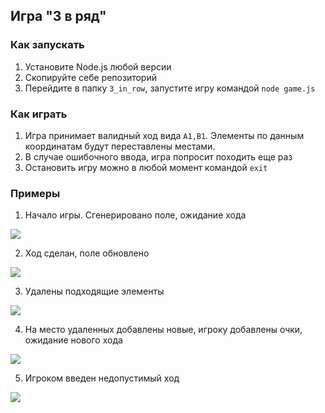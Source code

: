 
## Игра "3 в ряд"

### Как запускать
    
1. Установите Node.js любой версии
2. Скопируйте себе репозиторий
3. Перейдите в папку `3_in_row`, запустите игру командой `node game.js`

### Как играть
1. Игра принимает валидный ход вида `A1,B1`. Элементы по данным координатам будут переставлены местами.
2. В случае ошибочного ввода, игра попросит походить еще раз
3. Остановить игру можно в любой момент командой `exit`

### Примеры 
1. Начало игры. Сгенерировано поле, ожидание хода

![](https://github.com/user-attachments/assets/e131c9ab-d6dd-482f-aad6-3f6a164502ca)

2. Ход сделан, поле обновлено

![](https://github.com/user-attachments/assets/03a9f97e-b58c-4426-9f66-56f44a466956)

3. Удалены подходящие элементы

![](https://github.com/user-attachments/assets/6fbb6b0e-39e8-4914-85a7-76fdea9ca2d0)

4. На место удаленных добавлены новые, игроку добавлены очки, ожидание нового хода

![](https://github.com/user-attachments/assets/48043c49-d46e-4fe7-8893-e1710de3807f)


5. Игроком введен недопустимый ход

![](https://github.com/user-attachments/assets/fa0a8eed-d706-4b9c-acca-cfdb67c757df)




